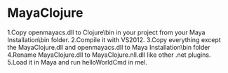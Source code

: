 # MayaClojure

1.Copy openmayacs.dll to Clojure\bin in your project from your Maya Installation\bin folder.
2.Compile it with VS2012.
3.Copy everything except the MayaClojure.dll and openmayacs.dll to Maya Installation\bin folder
4.Rename MayaClojure.dll to MayaClojure.nll.dll like other .net plugins.
5.Load it in Maya and run helloWorldCmd in mel.

